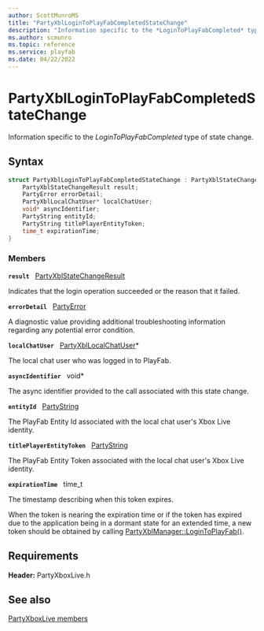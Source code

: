 ```yaml
---
author: ScottMunroMS
title: "PartyXblLoginToPlayFabCompletedStateChange"
description: "Information specific to the *LoginToPlayFabCompleted* type of state change."
ms.author: scmunro
ms.topic: reference
ms.service: playfab
ms.date: 04/22/2022
---
```


# PartyXblLoginToPlayFabCompletedStateChange  

Information specific to the *LoginToPlayFabCompleted* type of state change.  

## Syntax  
  
```cpp
struct PartyXblLoginToPlayFabCompletedStateChange : PartyXblStateChange {  
    PartyXblStateChangeResult result;  
    PartyError errorDetail;  
    PartyXblLocalChatUser* localChatUser;  
    void* asyncIdentifier;  
    PartyString entityId;  
    PartyString titlePlayerEntityToken;  
    time_t expirationTime;  
}  
```
  
### Members  
  
**`result`** &nbsp; [PartyXblStateChangeResult](../enums/partyxblstatechangeresult.md)  
  
Indicates that the login operation succeeded or the reason that it failed.
  
**`errorDetail`** &nbsp; [PartyError](../../../networking/reference/typedefs.md)  
  
A diagnostic value providing additional troubleshooting information regarding any potential error condition.
  
**`localChatUser`** &nbsp; [PartyXblLocalChatUser](../classes/PartyXblLocalChatUser/partyxbllocalchatuser.md)*  
  
The local chat user who was logged in to PlayFab.
  
**`asyncIdentifier`** &nbsp; void*  
  
The async identifier provided to the call associated with this state change.
  
**`entityId`** &nbsp; [PartyString](../../../networking/reference/typedefs.md)  
  
The PlayFab Entity Id associated with the local chat user's Xbox Live identity.
  
**`titlePlayerEntityToken`** &nbsp; [PartyString](../../../networking/reference/typedefs.md)  
  
The PlayFab Entity Token associated with the local chat user's Xbox Live identity.
  
**`expirationTime`** &nbsp; time_t  
  
The timestamp describing when this token expires.
  
When the token is nearing the expiration time or if the token has expired due to the application being in a dormant state for an extended time, a new token should be obtained by calling [PartyXblManager::LoginToPlayFab()](../classes/PartyXblManager/methods/partyxblmanager_logintoplayfab.md).
  
  
## Requirements  
  
**Header:** PartyXboxLive.h
  
## See also  
[PartyXboxLive members](../partyxboxlive_members.md)  

  
  
